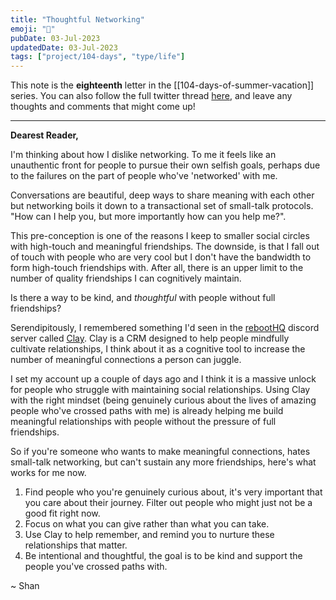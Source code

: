 ```yaml
---
title: "Thoughtful Networking"
emoji: "🔮"
pubDate: 03-Jul-2023
updatedDate: 03-Jul-2023
tags: ["project/104-days", "type/life"]
---
```


This note is the **eighteenth** letter in the [[104-days-of-summer-vacation]] series. You can also follow the full twitter thread [here](https://twitter.com/solderneer/status/1668911213810716672), and leave any thoughts and comments that might come up!

---

**Dearest Reader,**

I'm thinking about how I dislike networking. To me it feels like an unauthentic front for people to pursue their own selfish goals, perhaps due to the failures on the part of people who've 'networked' with me. 

Conversations are beautiful, deep ways to share meaning with each other but networking boils it down to a transactional set of small-talk protocols. "How can I help you, but more importantly how can you help me?".

This pre-conception is one of the reasons I keep to smaller social circles with high-touch and meaningful friendships. The downside, is that I fall out of touch with people who are very cool but I don't have the bandwidth to form high-touch friendships with. After all, there is an upper limit to the number of quality friendships I can cognitively maintain.

Is there a way to be kind, and _thoughtful_ with people without full friendships?

Serendipitously, I remembered something I'd seen in the [rebootHQ](https://reboothq.substack.com/) discord server called [Clay](https://clay.earth/). Clay is a CRM designed to help people mindfully cultivate relationships, I think about it as a cognitive tool to increase the number of meaningful connections a person can juggle.

I set my account up a couple of days ago and I think it is a massive unlock for people who struggle with maintaining social relationships. Using Clay with the right mindset (being genuinely curious about the lives of amazing people who've crossed paths with me) is already helping me build meaningful relationships with people without the pressure of full friendships.

So if you're someone who wants to make meaningful connections, hates small-talk networking, but can't sustain any more friendships, here's what works for me now.

1. Find people who you're genuinely curious about, it's very important that you care about their journey. Filter out people who might just not be a good fit right now.
2. Focus on what you can give rather than what you can take.
3. Use Clay to help remember, and remind you to nurture these relationships that matter.
4. Be intentional and thoughtful, the goal is to be kind and support the people you've crossed paths with.

~ Shan